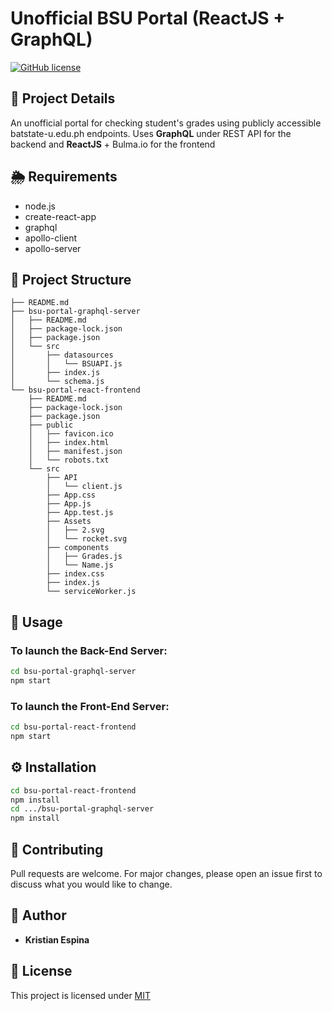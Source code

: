 # Unofficial BSU Portal (ReactJS + GraphQL)
[![GitHub license](https://img.shields.io/github/license/Naereen/StrapDown.js.svg)](https://github.com/kristianespina/Unofficial-BSU-Portal/blob/master/LICENSE)


## 🍖 Project Details

An unofficial portal for checking student's grades using publicly accessible batstate-u.edu.ph endpoints. Uses **GraphQL** under REST API for the backend and **ReactJS** + Bulma.io for the frontend

## 🌦 Requirements
- node.js
- create-react-app
- graphql
- apollo-client
- apollo-server

## 📂 Project Structure
```
├── README.md
├── bsu-portal-graphql-server
│   ├── README.md
│   ├── package-lock.json
│   ├── package.json
│   └── src
│       ├── datasources
│       │   └── BSUAPI.js
│       ├── index.js
│       └── schema.js
└── bsu-portal-react-frontend
    ├── README.md
    ├── package-lock.json
    ├── package.json
    ├── public
    │   ├── favicon.ico
    │   ├── index.html
    │   ├── manifest.json
    │   └── robots.txt
    └── src
        ├── API
        │   └── client.js
        ├── App.css
        ├── App.js
        ├── App.test.js
        ├── Assets
        │   ├── 2.svg
        │   └── rocket.svg
        ├── components
        │   ├── Grades.js
        │   └── Name.js
        ├── index.css
        ├── index.js
        └── serviceWorker.js
```

## 🚀 Usage

### To launch the **Back-End Server**: 

```bash
cd bsu-portal-graphql-server
npm start
```

### To launch the **Front-End Server**:

```bash
cd bsu-portal-react-frontend
npm start
```

## ⚙ Installation

```bash
cd bsu-portal-react-frontend
npm install
cd .../bsu-portal-graphql-server
npm install
```

## 👊 Contributing

Pull requests are welcome. For major changes, please open an issue first to discuss what you would like to change.


## 🧑 Author

- **Kristian Espina**
  

## 📄 License

This project is licensed under [MIT](https://choosealicense.com/licenses/mit/)


